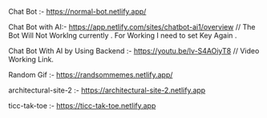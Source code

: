 Chat Bot :- https://normal-bot.netlify.app/

Chat Bot with AI:- https://app.netlify.com/sites/chatbot-ai1/overview           // The Bot Will Not WorkIng currently .  For Working I need to set Key Again .

Chat Bot With AI by Using Backend :- https://youtu.be/lv-S4AOiyT8        // Video Working Link.

Random Gif :- https://randsommemes.netlify.app/

architectural-site-2 :- https://architectural-site-2.netlify.app

ticc-tak-toe :- https://ticc-tak-toe.netlify.app
